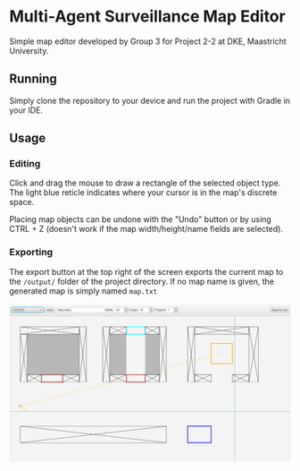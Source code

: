 # Multi-Agent Surveillance Map Editor

Simple map editor developed by Group 3 for Project 2-2 at DKE, Maastricht University.

## Running
Simply clone the repository to your device and run the project with Gradle in your IDE.

## Usage
### Editing
Click and drag the mouse to draw a rectangle of the selected object type. The light blue reticle indicates where your cursor is in the map's discrete space.

Placing map objects can be undone with the "Undo" button or by using CTRL + Z (doesn't work if the map width/height/name fields are selected).

### Exporting
The export button at the top right of the screen exports the current map to the `/output/` folder of the project directory. If no map name is given, the generated map is simply named `map.txt`

<p style="center">
    <img src=".assets/map_editor_0.png"></img>
</p>